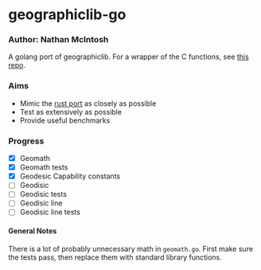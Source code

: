 # geographiclib-go
### Author: Nathan McIntosh
A golang port of geographiclib. For a wrapper of the C functions, see [this repo](https://pkg.go.dev/github.com/ruiaylin/pgparser/types/geo/geographiclib).

### Aims
 - Mimic the [rust port](https://github.com/georust/geographiclib-rs) as closely as possible
 - Test as extensively as possible
 - Provide useful benchmarks

### Progress
- [X] Geomath
- [X] Geomath tests
- [X] Geodesic Capability constants
- [ ] Geodisic
- [ ] Geodisic tests
- [ ] Geodisic line
- [ ] Geodisic line tests

#### General Notes
There is a lot of probably unnecessary math in `geomath.go`. First make sure the tests pass, then replace them with standard library functions.
